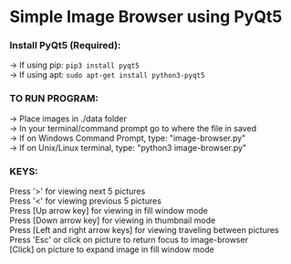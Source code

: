 # Simple Image Browser using PyQt5
### Install PyQt5 (Required):
-> If using pip: `pip3 install pyqt5` <br>
-> If using apt: `sudo apt-get install python3-pyqt5`

### TO RUN PROGRAM: 
-> Place images in ./data folder <br>
-> In your terminal/command prompt go to where the file in saved <br>
-> If on Windows Command Prompt, type: "image-browser.py" <br>
-> If on Unix/Linux terminal, type: "python3 image-browser.py" <br>

### KEYS:
Press '>' for viewing next 5 pictures <br>
Press '<' for viewing previous 5 pictures <br>
Press [Up arrow key] for viewing in fill window mode <br>
Press [Down arrow key] for viewing in thumbnail mode <br>
Press [Left and right arrow keys] for viewing traveling between pictures <br>
Press 'Esc' or click on picture to return focus to image-browser <br>
[Click] on picture to expand image in fill window mode
